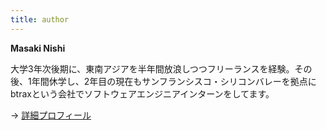 ```yaml
---
title: author
---
```


**Masaki Nishi**


大学3年次後期に、東南アジアを半年間放浪しつつフリーランスを経験。その後、1年間休学し、2年目の現在もサンフランシスコ・シリコンバレーを拠点にbtraxという会社でソフトウェアエンジニアインターンをしてます。

→ [詳細プロフィール](/about/)